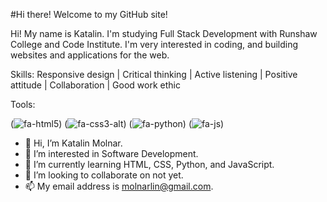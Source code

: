 #Hi there! Welcome to my GitHub site!

Hi! My name is Katalin. I'm studying Full Stack Development with Runshaw College and Code Institute. I'm very interested in coding, and building websites and applications for the web.

Skills:
Responsive design | Critical thinking | Active listening | Positive attitude | Collaboration | Good work ethic

Tools:

(![fa-html5](https://raw.githubusercontent.com/FortAwesome/Font-Awesome/6.x/svgs/solid/fa-html5.svg))  (![fa-css3-alt](https://raw.githubusercontent.com/FortAwesome/Font-Awesome/6.x/svgs/solid/fa-css3-alt.svg))  (![fa-python](https://raw.githubusercontent.com/FortAwesome/Font-Awesome/6.x/svgs/solid/fa-python.svg))    (![fa-js](https://raw.githubusercontent.com/FortAwesome/Font-Awesome/6.x/svgs/solid/fa-js.svg))  

- 👋 Hi, I’m Katalin Molnar.
- 👀 I’m interested in Software Development.
- 🌱 I’m currently learning HTML, CSS, Python, and JavaScript.
- 💞️ I’m looking to collaborate on not yet.
- 📫 My email address is molnarlin@gmail.com.

<!---
molnarlin/molnarlin is a ✨ special ✨ repository because its `README.md` (this file) appears on your GitHub profile.
You can click the Preview link to take a look at your changes.
--->
